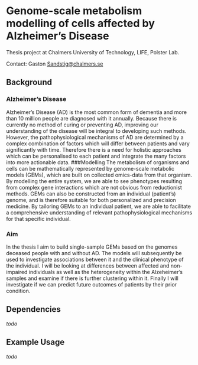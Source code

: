 # Genome-scale metabolism modelling of cells affected by Alzheimer’s Disease
Thesis project at Chalmers University of Technology, LIFE, Polster Lab.

Contact: Gaston Sandstig@chalmers.se

## Background
### Alzheimer’s Disease
Alzheimer’s Disease (AD) is the most common form of dementia and more than 10 million people are diagnosed with it annually. Because there is currently no method of curing or preventing AD, improving our understanding of the disease will be integral to developing such methods. However, the pathophysiological mechanisms of AD are determined by a complex combination of factors which will differ between patients and vary significantly with time. Therefore there is a need for holistic approaches which can be personalised to each patient and integrate the many factors into more actionable data.
###Modelling
The metabolism of organisms and cells can be mathematically represented by genome-scale metabolic models (GEMs), which are built on collected omics-data from that organism. By modelling the entire system, we are able to see phenotypes resulting from complex gene interactions which are not obvious from reductionist methods. GEMs can also be constructed from an individual (patient’s) genome, and is therefore suitable for both personalized and precision medicine. By tailoring GEMs to an individual patient, we are able to facilitate a comprehensive understanding of relevant pathophysiological mechanisms for that specific individual.
### Aim
In the thesis I aim to build single-sample GEMs based on the genomes deceased people with and without AD. The models will subsequently be used to investigate associations between it and the clinical phenotype of the individual. I will be looking at differences between affected and non-impaired individuals as well as the heterogeneity within the Alzeheimer’s samples and examine if there is further clustering within it. Finally I will investigate if we can predict future outcomes of patients by their prior condition.

## Dependencies
*todo*

## Example Usage
*todo*
